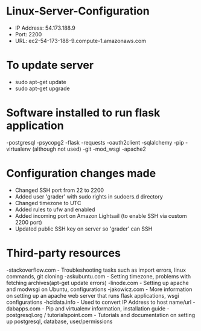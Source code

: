 # Linux-Server-Configuration

- IP Address: 54.173.188.9
- Port: 2200
- URL: ec2-54-173-188-9.compute-1.amazonaws.com

# To update server
- sudo apt-get update
- sudo apt-get upgrade

# Software installed to run flask application
-postgresql
-psycopg2
-flask
-requests
-oauth2client
-sqlalchemy
-pip
-virtualenv (although not used)
-git
-mod_wsgi
-apache2

# Configuration changes made
- Changed SSH port from 22 to 2200
- Added user 'grader' with sudo rights in sudoers.d directory
- Changed timezone to UTC
- Added rules to ufw and enabled
- Added incoming port on Amazon Lightsail (to enable SSH via custom 2200 port)
- Updated public SSH key on server so 'grader' can SSH



# Third-party resources 
-stackoverflow.com - Troubleshooting tasks such as import errors, linux commands, git cloning
-askubuntu.com - Setting timezone, problems with fetching archives(apt-get update errors)
-linode.com - Setting up apache and modwsgi on Ubuntu, configurations
-jakowicz.com - More information on setting up an apache web server that runs flask applications, wsgi configurations
-hcidata.info - Used to convert IP Address to host name/url
-dabapps.com - Pip and virtualenv information, installation guide
-postgresql.org / tutorialspoint.com - Tutorials and documentation on setting up postgresql, database, user/permissions
